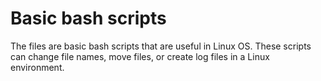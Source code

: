 # Basic bash scripts
The files are basic bash scripts that are useful in Linux OS. These scripts can change file names, move files, or create log files in a Linux environment.
